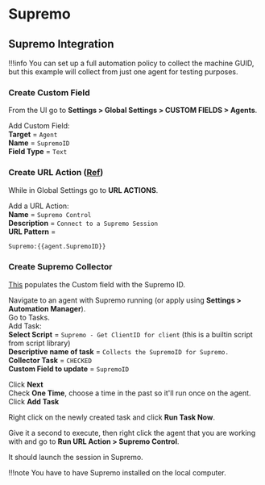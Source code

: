 # Supremo

## Supremo Integration

!!!info
     You can set up a full automation policy to collect the machine GUID, but this example will collect from just one agent for testing purposes.

### Create Custom Field

From the UI go to **Settings > Global Settings > CUSTOM FIELDS > Agents**.

Add Custom Field:</br>
**Target** = `Agent`</br>
**Name** = `SupremoID`</br>
**Field Type** = `Text`</br>

### Create URL Action ([Ref](https://www.supremocontrol.com/tutorials/how-to-start-a-connection-with-supremo-using-a-link-or-url/))

While in Global Settings go to **URL ACTIONS**.

Add a URL Action:</br>
**Name** = `Supremo Control`</br>
**Description** = `Connect to a Supremo Session`</br>
**URL Pattern** =

```html
Supremo:{{agent.SupremoID}}
```

### Create Supremo Collector

[This](https://www.supremocontrol.com/faq-items/how-can-i-obtain-the-id-of-supremo-via-api/) populates the Custom field with the Supremo ID.

Navigate to an agent with Supremo running (or apply using **Settings > Automation Manager**).</br>
Go to Tasks.</br>
Add Task:</br>
**Select Script** = `Supremo - Get ClientID for client` (this is a builtin script from script library)</br>
**Descriptive name of task** = `Collects the SupremoID for Supremo.`</br>
**Collector Task** = `CHECKED`</br>
**Custom Field to update** = `SupremoID`</br>

Click **Next**</br>
Check **One Time**, choose a time in the past so it'll run once on the agent.</br>
Click **Add Task**

Right click on the newly created task and click **Run Task Now**.

Give it a second to execute, then right click the agent that you are working with and go to **Run URL Action > Supremo Control**.

It should launch the session in Supremo.

!!!note
     You have to have Supremo installed on the local computer.
